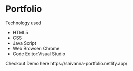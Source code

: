 # Portfolio
<html>
  <body>
    <p>Technology used</p>
    <ul>
      <li>HTML5</li>
      <li>CSS</li>
      <li>Java Script</li>
      <li>Web Browser: Chrome </li>
      <li>Code Editor:Visual Studio</li>
    </ul>
  </body>
</html>
Checkout Demo here   https://shivanna-portfolio.netlify.app/

